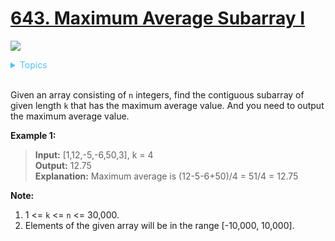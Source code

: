 # [643. Maximum Average Subarray I](https://leetcode.com/problems/maximum-average-subarray-i/description/)

![](https://img.shields.io/badge/Difficulty-Easy-green.svg)

<details>
<summary style="color:#4FC3F7">Topics</summary>

* [`Array`](https://leetcode.com/tag/array/)

</details>
<br />


Given an array consisting of `n` integers, find the contiguous subarray of given length `k` that has the maximum average value. And you need to output the maximum average value.

**Example 1:**

>**Input:** [1,12,-5,-6,50,3], k = 4 <br />
>**Output:** 12.75 <br />
>**Explanation:** Maximum average is (12-5-6+50)/4 = 51/4 = 12.75

**Note:**

 1. 1 <= `k` <= `n` <= 30,000.
 2. Elements of the given array will be in the range [-10,000, 10,000].